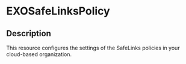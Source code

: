 # EXOSafeLinksPolicy

## Description

This resource configures the settings of the SafeLinks policies
in your cloud-based organization.
